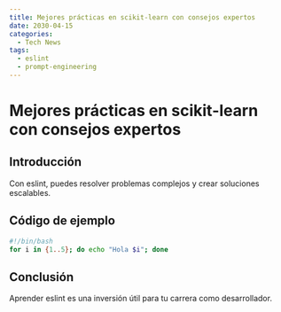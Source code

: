 ```yaml
---
title: Mejores prácticas en scikit-learn con consejos expertos
date: 2030-04-15
categories:
  - Tech News
tags:
  - eslint
  - prompt-engineering
---
```


# Mejores prácticas en scikit-learn con consejos expertos

## Introducción

Con eslint, puedes resolver problemas complejos y crear soluciones escalables.

## Código de ejemplo

```bash
#!/bin/bash
for i in {1..5}; do echo "Hola $i"; done
```

## Conclusión

Aprender eslint es una inversión útil para tu carrera como desarrollador.